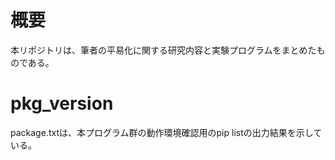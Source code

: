 # 概要
本リポジトリは、筆者の平易化に関する研究内容と実験プログラムをまとめたものである。


# pkg_version
package.txtは、本プログラム群の動作環境確認用のpip listの出力結果を示している。

